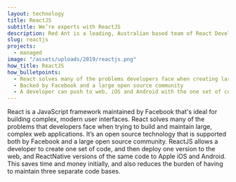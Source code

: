 ```yaml
---
layout: technology
title: ReactJS
subtitle: We’re experts with ReactJS
description: Red Ant is a leading, Australian based team of React Developers. We’ve worked with hundreds of companies and startups to integrate javascript frameworks like React and Angular into APIs and Server side platforms.
slug: reactjs
projects:
  - managed
image: "/assets/uploads/2019/reactjs.png"
how_title: ReactJS
how_bulletpoints:
  - React solves many of the problems developers face when creating large, modern apps
  - Backed by Facebook and a large open source community
  - A developer can push to web, iOS and Android with the one set of code
---
```


React is a JavaScript framework maintained by Facebook that's ideal for building complex, modern user interfaces. React solves many of the problems that developers face when trying to build and maintain large, complex web applications. It’s an open source technology that is supported both by Facebook and a large open source community.
ReactJS allows a developer to create one set of code, and then deploy one version to the web, and ReactNative versions of the same code to Apple iOS and Android. This saves time and money initially, and also reduces the burden of having to maintain three separate code bases.
